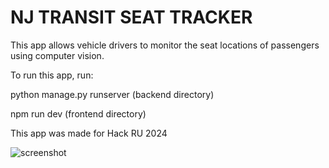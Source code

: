 # NJ TRANSIT SEAT TRACKER

This app allows vehicle drivers to monitor the seat locations of passengers using computer vision.

To run this app, run:

python manage.py runserver (backend directory)

npm run dev (frontend directory)


This app was made for Hack RU 2024


![screenshot](test.png)